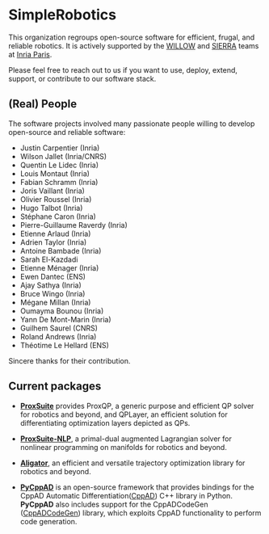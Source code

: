 # SimpleRobotics

This organization regroups open-source software for efficient, frugal, and reliable robotics.
It is actively supported by the [WILLOW](https://www.di.ens.fr/willow/) and [SIERRA](https://www.di.ens.fr/sierra/) teams at [Inria Paris](https://www.inria.fr/en).

Please feel free to reach out to us if you want to use, deploy, extend, support, or contribute to our software stack.

## (Real) People

The software projects involved many passionate people willing to develop open-source and reliable software:
- Justin Carpentier (Inria)
- Wilson Jallet (Inria/CNRS)
- Quentin Le Lidec (Inria)
- Louis Montaut (Inria)
- Fabian Schramm (Inria)
- Joris Vaillant (Inria)
- Olivier Roussel (Inria)
- Hugo Talbot (Inria)
- Stéphane Caron (Inria)
- Pierre-Guillaume Raverdy (Inria)
- Etienne Arlaud (Inria)
- Adrien Taylor (Inria)
- Antoine Bambade (Inria)
- Sarah El-Kazdadi
- Etienne Ménager (Inria)
- Ewen Dantec (ENS)
- Ajay Sathya (Inria)
- Bruce Wingo (Inria)
- Mégane Millan (Inria)
- Oumayma Bounou (Inria)
- Yann De Mont-Marin (Inria)
- Guilhem Saurel (CNRS)
- Roland Andrews (Inria)
- Théotime Le Hellard (ENS)

Sincere thanks for their contribution.

## Current packages

- [**ProxSuite**](https://github.com/Simple-Robotics/proxsuite) provides ProxQP, a generic purpose and efficient QP solver for robotics and beyond, and QPLayer, an efficient solution for differentiating optimization layers depicted as QPs.

- [**ProxSuite-NLP**](https://github.com/Simple-Robotics/proxsuite-nlp), a primal-dual augmented Lagrangian solver for nonlinear programming on manifolds for robotics and beyond.

- [**Aligator**](https://github.com/Simple-Robotics/aligator), an efficient and versatile trajectory optimization library for robotics and beyond.

- [**PyCppAD**](https://github.com/Simple-Robotics/pycppad) is an open-source framework that provides bindings for the CppAD Automatic Differentiation([CppAD](https://coin-or.github.io/CppAD/doc/cppad.htm)) C++ library in Python. **PyCppAD** also includes support for the CppADCodeGen ([CppADCodeGen](https://github.com/joaoleal/CppADCodeGen)) library, which exploits CppAD functionality to perform code generation.


